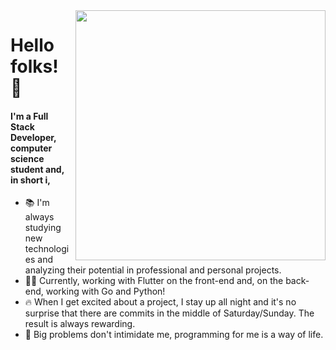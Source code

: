 <img src="https://i.imgur.com/mbqORCi.gif" width="400px" align="right">

# Hello folks! 👋

#### I'm a Full Stack Developer, computer science student and, in short i,

- 📚 I'm always studying new technologies and analyzing their potential in professional and personal projects.
- 👨‍💻 Currently, working with Flutter on the front-end and, on the back-end, working with Go and Python!
- 🔥  When I get excited about a project, I stay up all night and it's no surprise that there are commits in the middle of Saturday/Sunday. The result is always rewarding.
- 🎯 Big problems don't intimidate me, programming for me is a way of life.
